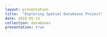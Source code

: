 ```yaml
---
layout: presentation
title:  "Exploring Spatial Databases Project"
date: 2019-05-13
collection: databases
presentation: true
---
```

